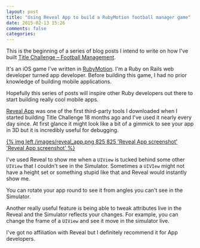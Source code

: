 ```yaml
---
layout: post
title: "Using Reveal App to build a RubyMotion football manager game"
date: 2015-02-13 15:26
comments: false
categories: 
---
```


This is the beginning of a series of blog posts I intend to write on how I've built [Title Challenge – Football Management](http://titlechallenge.com).

It's an iOS game I've written in [RubyMotion](http://www.rubymotion.com/). I'm a Ruby on Rails web developer turned app developer. Before building this game, I had no prior knowledge of building mobile applications.

Hopefully this series of posts will inspire other Ruby developers out there to start building really cool mobile apps.

[Reveal App](http://revealapp.com/) was one of the first third-party tools I downloaded when I started building Title Challenge 18 months ago and I've used it nearly every day since. At first glance it might look like a bit of a gimmick to see your app in 3D but it is incredibly useful for debugging.

<a href="/images/reveal_app.png" target="_blank">{% img left /images/reveal_app.png 825 825 'Reveal App screenshot' 'Reveal App screenshot' %}</a>


I've used Reveal to show me when a `UIView` is tucked behind some other `UIView` that I couldn't see in the Simulator. Sometimes a `UIVIew` might not have a height set or something stupid like that and Reveal would instantly show me.

You can rotate your app round to see it from angles you can't see in the Simulator.

Another really useful feature is being able to tweak attributes live in the Reveal and the Simulator reflects your changes. For example, you can change the frame of a `UIView` and see it move in the simulator live.

I've got no affiliation with Reveal but I definitely recommend it for App developers.